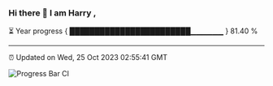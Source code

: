 ### Hi there 👋 I am Harry , 

⏳ Year progress { ████████████████████████▁▁▁▁▁▁ } 81.40 %

---

⏰ Updated on Wed, 25 Oct 2023 02:55:41 GMT

![Progress Bar CI](https://github.com/duykhang68/duykhang68/workflows/Progress%20Bar%20CI/badge.svg)
